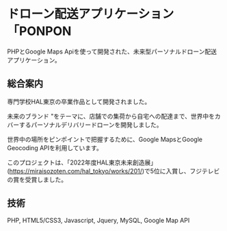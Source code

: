 # ドローン配送アプリケーション「PONPON

PHPとGoogle Maps Apiを使って開発された、未来型パーソナルドローン配送アプリケーション。

## 総合案内

専門学校HAL東京の卒業作品として開発されました。

未来のブランド "をテーマに、店舗での集荷から自宅への配達まで、世界中をカバーするパーソナルデリバリードローンを開発しました。

世界中の場所をピンポイントで把握するために、Google MapsとGoogle Geocoding APIを利用しています。

このプロジェクトは、「2022年度HAL東京未来創造展」(https://miraisozoten.com/hal_tokyo/works/201/)で5位に入賞し、フジテレビの賞を受賞しました。

## 技術

PHP, HTML5/CSS3, Javascript, Jquery, MySQL, Google Map API
